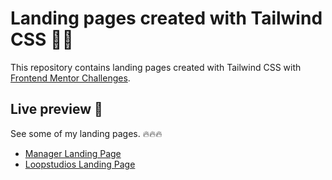 # Landing pages created with Tailwind CSS 🐐🔥

This repository contains landing pages created with Tailwind CSS with [Frontend Mentor Challenges](https://www.frontendmentor.io/challenges).

## Live preview 🚀

See some of my landing pages. 🔥🔥🔥

- [Manager Landing Page](https://yovany-dev.github.io/landing-pages-tailwind/manage-landing-page/)
- [Loopstudios Landing Page](https://yovany-dev.github.io/landing-pages-tailwind/loopstudios-landing-page/src/)
